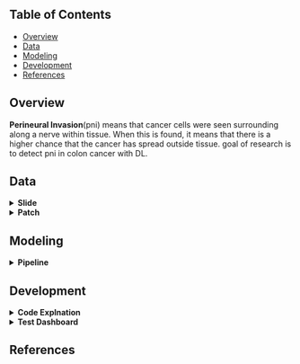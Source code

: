 ## Table of Contents <!-- omit in toc -->

- [Overview](#overview)
- [Data](#data)
- [Modeling](#modeling)
- [Development](#development)
- [References](#references)
## Overview
<b>Perineural Invasion</b>(pni) 
 means that cancer cells were seen surrounding along a nerve within tissue. When this is found, it means that there is a higher chance that the cancer has spread outside tissue. goal of research is to detect pni in colon cancer with DL.

## Data
<details>
 <summary > <b>Slide </b></summary> 
 All Slide is Colon Slide scanned by 40x Aperio from International Seongmo Hosp. and  labeled Polygonal Area with Bounding Box of Interest by Pathologist with ASAP which is open source to annotate large scale image.
</details>
<details>
 <summary><b>Patch</b></summary> 
 We used 10x (mpp : 1.0) and (512,512,3) sized patch image from slide by bounding box sliding.
 <img src=https://github.com/Sssus/pni/blob/master/build/src/patch_sample.png>
</details>

## Modeling
<details>
 <summary><b>Pipeline</b></summary> 
 Experiments are proceeded as follows.<br>
Data Definition => Patch Extraction => Build DataGenerator with Patch acoording to Experiments Condition (e.g. Binary, Multiple ... ) => Train Segmentation Model => Patch Level Evaluation => Region Level Evaluation
</details>

## Development
<details>
 <summary><b>Code Explnation</b></summary> 
  <div markdown="1">

  - 1.patch_extraction.py <br>
    Extraction Patch from Slide with Target mpp (or Target Magnificiation) & Target Size.
    ``` 
    python 1.patch_extraction.py 
    ```

  - 2.train&#46;py<br>
    Train Segmentation Model with Given Parameters (train class, train model, model backbone, pretrained weight, loss function)
    ```
    python 2.train.py multi unet efficientnetb0 imagenet ce
    ```

  - 3.train&#46;sh<br>
    Bash Script for Various Train and Notification GPU Allocation to Slack
    ```
    chmod 755 3.train.sh
    ./3.train.sh
    ```

</div>
</details>
<details>
 <summary><b>Test Dashboard</summary> 
  <div markdown="1">
  <a href='http://pni.ssus.work'> Go Site </a>
  </div>
</details>

## References



